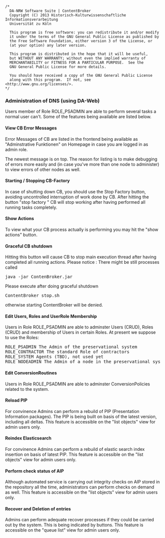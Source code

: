 	/*
	  DA-NRW Software Suite | ContentBroker
	  Copyright (C) 2013 Historisch-Kulturwissenschaftliche Informationsverarbeitung
	  Universität zu Köln
	
	  This program is free software: you can redistribute it and/or modify
	  it under the terms of the GNU General Public License as published by
	  the Free Software Foundation, either version 3 of the License, or
	  (at your option) any later version.
	
	  This program is distributed in the hope that it will be useful,
	  but WITHOUT ANY WARRANTY; without even the implied warranty of
	  MERCHANTABILITY or FITNESS FOR A PARTICULAR PURPOSE.  See the
	  GNU General Public License for more details.
	
	  You should have received a copy of the GNU General Public License
	  along with this program.  If not, see <http://www.gnu.org/licenses/>.
	*/
	
### Administration of DNS (using DA-Web)

Users member of Role ROLE_PSADMIN are able to perform several tasks a normal user can't.
Some of the features being available are listed below.

#### View CB Error Messages 

Error Messages of CB are listed in the frontend being available as "Adminstrative Funktionen" 
on Homepage in case you are logged in as admin role. 

The newest message is on top. The reason for listing is to make debugging 
of errors more easily and (in case you've more than one node to administer) to view errors 
of other nodes as well. 

#### Starting / Stopping CB-Factory 

In case of shutting down CB, you should use the Stop Factory button, 
avoiding uncontrolled interruption of work done by CB. After hitting the button "stop factory "
CB will stop working after having performed all running tasks completely. 

#### Show Actions 

To view what your CB process actually is performing you may hit the "show actions" button. 

#### Graceful CB shutdown 

Hitting this button will cause CB to stop main execution thread after having completed all 
running actions. Please notice : There might be still processes called 

<pre>java -jar ContenBroker.jar</pre>

Please execute after doing graceful shutdown
<pre>ContentBroker_stop.sh</pre> otherwise starting ContentBroker will be denied.

#### Edit Users, Roles and UserRole Membership

Users in Role ROLE_PSADMIN are able to adminster Users (CRUD), Roles (CRUD) and membership of Users in certain Roles. 
At present we suppose to use the Roles:

<pre>
ROLE_PSADMIN The Admin of the preservational system
ROLE_CONTRACTOR The standard Role of contractors
ROLE_SYSTEM Agents (TBD), not used yet
ROLE_NODEADMIN The Admin of a node in the preservational system's domain. 
</pre>

#### Edit ConversionRoutines

Users in Role ROLE_PSADMIN are able to adminster ConversionPolicies related to the system.
 
#### Reload PIP

For convinence Admins can perform a rebuild of PIP (Presentation  Information packages). 
The PIP is being built on basis of the latest version, including all deltas. This feature is accessible on the "list objects" view for admin users only.

#### Reindex Elasticsearch

For convinence Admins can perform a rebuild of elastic search index insertion on basis of latest
PIP. This feature is accessible on the "list objects" view for admin users only.

#### Perform check status of AIP

Although automated service is carrying out integrity checks on AIP stored in the repository all 
the time, administrators can perform checks on demand as well. This feature is accessible on the "list objects" view for admin users only.


#### Recover and Deletion of entries

Admins can perform adequate recover processes if they could be carried out by the system.  This is being indicated by buttons.  This feature is accessible on the "queue list" view for admin users only.
